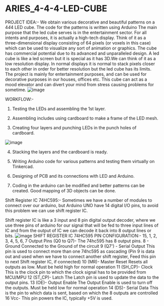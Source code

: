 # ARIES_4-4-4-LED-CUBE
PROJECT IDEA:-
We obtain various decorative and beautiful patterns on a 4*4*4 LED cube. The code for the patterns is written using Arduino
The main purpose that the led cube serves is in the entertainment sector. For all intents and purposes, it is actually a high-tech display. Think of it as a three-dimensional display consisting of 64 pixels (or voxels in this case) which can be used to visualize any sort of animation or graphics. The cube has commercial potential due to its advanced and unparalleled design.
A led cube is like a led screen but it is special as it has 3D.We can think of it as a low resolution display. In normal displays it is normal to stack pixels closer to each other in order for better resolution but the led cube has its limits.
The project is mainly for entertainment purposes, and can be used for decorative purposes in our houses, offices etc. This cube can act as a mood elevator and can divert your mind from stress causing problems for sometime.
![image](https://github.com/Krish-Roorkee/ARIES_4-4-4-LED-CUBE/assets/101397993/e00c6797-2046-4ebb-b36a-f6758e4f090e)

WORKFLOW:-

1) Testing the LEDs and assembling the 1st layer.

2) Assembling includes using cardboard to make a frame of the LED mesh. 

3) Creating four layers and punching LEDs in the punch holes of cardboard.

 ![image](https://github.com/Krish-Roorkee/ARIES_4-4-4-LED-CUBE/assets/101397993/4f3df77f-318d-45c3-a96d-928ffa3d6aaf)
 
4) Stacking the layers and the cardboard is ready.

5) Writing Arduino code for various patterns and testing them virtually on Tinkercad.

6) Designing of PCB and its connections with LED and Arduino.

7) Coding in the arduino can be modified and better patterns can be created. Good mapping of 3D objects can be done.

Shift Register IC 74HC595:-
Sometimes we have a number of modules to connect over our arduino, but Arduino UNO have 14 digital I/O pins, to avoid this problem we can use shift register IC.

Shift register IC is like a 3 input and 8 pin digital output decoder, where we use three pins of arduino for our signal that will be fed to three input lines of IC and from the output of IC we can decode it back into 8 output lines or bits.
![image](https://github.com/kd2056/ARIES_4-4-4-LED-CUBE/assets/128305932/644366c8-7394-4798-bfd3-7b658c20ed8a)
SHIFT REGISTER IC 74HC595 PIN CONFIGURATION:-
15, 1, 2, 3, 4, 5, 6, 7	Output Pins (Q0 to Q7)-	The 74hc595 has 8 output pins.
8	- Ground	Connected to the Ground  of the circuit
9	(Q7') - Serial Output	This pin is used to connect more than one 74hc595 as cascading (Pin 9 is data out and used when we have to connect another shift register, Feed this pin to next Shift register IC, if connected)
10	(MR)- Master Reset	Resets all outputs as low. Must be held high for normal operation
11	(SH_CP)- Clock	This is the clock pin to which the clock signal has to be provided from MCU/MPU
12	(ST_CP)- Latch	The Latch pin is used to update the data to the output pins.
13	(OE)- Output Enable	The Output Enable is used to turn off the outputs. Must be held low for normal operation
14	(DS)- Serial Data	This is the pin to which data is sent, based on which the 8 outputs are controlled
16	Vcc-	This pin powers the IC, typically +5V is used.






